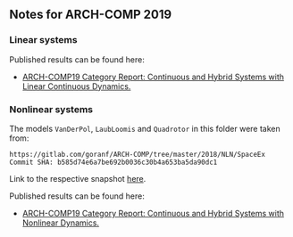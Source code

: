 ## Notes for ARCH-COMP 2019

### Linear systems

Published results can be found here:

- [ARCH-COMP19 Category Report: Continuous and Hybrid Systems with Linear Continuous Dynamics.](https://easychair.org/publications/paper/1gbP)


### Nonlinear systems

The models `VanDerPol`, `LaubLoomis` and `Quadrotor` in this folder were taken from:

```
https://gitlab.com/goranf/ARCH-COMP/tree/master/2018/NLN/SpaceEx
Commit SHA: b585d74e6a7be692b0036c30b4a653ba5da90dc1
```

Link to the respective snapshot [here](https://gitlab.com/goranf/ARCH-COMP/tree/b585d74e6a7be692b0036c30b4a653ba5da90dc1/2018/NLN/SpaceEx).

Published results can be found here:

- [ARCH-COMP19 Category Report: Continuous and Hybrid Systems with Nonlinear Dynamics.](https://easychair.org/publications/paper/4FSh)
